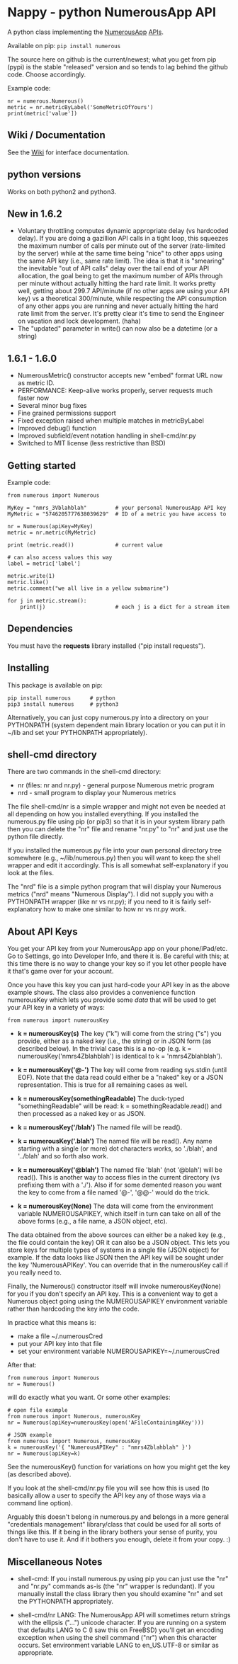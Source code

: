 # Nappy - python NumerousApp API 

A python class implementing the [NumerousApp](http://www.numerousapp.com) [APIs](http://docs.numerous.apiary.io).

Available on pip: `pip install numerous`

The source here on github is the current/newest; what you get from pip (pypi) is the stable "released" version and so tends to lag behind the github code. Choose accordingly.

Example code:

```
nr = numerous.Numerous()
metric = nr.metricByLabel('SomeMetricOfYours')
print(metric['value'])
```

## Wiki / Documentation
See the [Wiki](https://github.com/outofmbufs/Nappy/wiki) for interface documentation.
## python versions

Works on both python2 and python3.

## New in 1.6.2
* Voluntary throttling computes dynamic appropriate delay (vs hardcoded delay). If you are doing a gazillion API calls in a tight loop, this squeezes the maximum number of calls per minute out of the server (rate-limited by the server) while at the same time being "nice" to other apps using the same API key (i.e., same rate limit). The idea is that it is "smearing" the inevitable "out of API calls" delay over the tail end of your API allocation, the goal being to get the maximum number of APIs through per minute without actually hitting the hard rate limit. It works pretty well, getting about 299.7 API/minute (if no other apps are using your API key) vs a theoretical 300/minute, while respecting the API consumption of any other apps you are running and never actually hitting the hard rate limit from the server. It's pretty clear it's time to send the Engineer on vacation and lock development. (haha)
* The "updated" parameter in write() can now also be a datetime (or a string)

## 1.6.1 - 1.6.0
* NumerousMetric() constructor accepts new "embed" format URL now as metric ID.
* PERFORMANCE: Keep-alive works properly, server requests much faster now
* Several minor bug fixes
* Fine grained permissions support
* Fixed exception raised when multiple matches in metricByLabel
* Improved debug() function
* Improved subfield/event notation handling in shell-cmd/nr.py
* Switched to MIT license (less restrictive than BSD)

## Getting started

Example code:

```
from numerous import Numerous

MyKey = "nmrs_3Vblahblah"         # your personal NumerousApp API key
MyMetric = "5746205777638039629"  # ID of a metric you have access to

nr = Numerous(apiKey=MyKey)
metric = nr.metric(MyMetric)

print (metric.read())             # current value

# can also access values this way
label = metric['label']

metric.write(1)
metric.like()
metric.comment("we all live in a yellow submarine")

for j in metric.stream():
    print(j)                      # each j is a dict for a stream item

```

## Dependencies
You must have the **requests** library installed ("pip install requests").

## Installing

This package is available on pip:

    pip install numerous      # python
    pip3 install numerous     # python3

Alternatively, you can just copy numerous.py into a directory on your PYTHONPATH (system dependent main library location or you can put it in ~/lib and set your PYTHONPATH appropriately).

## shell-cmd directory

There are two commands in the shell-cmd directory:
* nr (files: nr and nr.py) - general purpose Numerous metric program
* nrd - small program to display your Numerous metrics

The file shell-cmd/nr is a simple wrapper and might not even be needed
at all depending on how you installed everything. If you installed the
numerous.py file using pip (or pip3) so that it is in your system
library path then you can delete the "nr" file and rename "nr.py" to
"nr" and just use the python file directly.

If you installed the numerous.py file into your own personal directory
tree somewhere (e.g., ~/lib/numerous.py) then you will want to keep
the shell wrapper and edit it accordingly. This is all somewhat
self-explanatory if you look at the files.

The "nrd" file is a simple python program that will display your Numerous metrics ("nrd" means "Numerous Display"). I did not supply you with a PYTHONPATH wrapper (like nr vs nr.py); if you need to it is fairly self-explanatory how to make one similar to how nr vs nr.py work. 

## About API Keys
You get your API key from your NumerousApp app on your phone/iPad/etc. Go to Settings, go into Developer Info, and there it is. Be careful with this; at this time there is no way to change your key so if you let other people have it that's game over for your account.

Once you have this key you can just hard-code your API key in as the above example shows. The class also provides a convenience function numerousKey which lets you provide some *data* that will be used to get your API key in a variety of ways:

    from numerous import numerousKey

* **k = numerousKey(s)** The key ("k") will come from the string ("s") you provide, either as a naked key (i.e., the string) or in JSON form (as described below). In the trivial case this is a no-op (e.g. k = numerousKey('nmrs4Zblahblah') is identical to k = 'nmrs4Zblahblah'). 

* **k = numerousKey('@-')** The key will come from reading sys.stdin (until EOF). Note that the data read could either be a "naked" key or a JSON representation. This is true for all remaining cases as well.

* **k = numerousKey(somethingReadable)** The duck-typed "somethingReadable" will be read: k = somethingReadable.read() and then processed as a naked key or as JSON.

* **k = numerousKey('/blah')** The named file will be read().

* **k = numerousKey('.blah')** The named file will be read(). Any name starting with a single (or more) dot characters works, so './blah', and '../blah' and so forth also work.

* **k = numerousKey('@blah')** The named file 'blah' (not '@blah') will be read(). This is another way to access files in the current directory (vs prefixing them with a './'). Also if for some demented reason you want the key to come from a file named '@-', '@@-' would do the trick. 

* **k = numerousKey(None)** The data will come from the environment variable NUMEROUSAPIKEY, which itself in turn can take on all of the above forms (e.g., a file name, a JSON object, etc).

The data obtained from the above sources can either be a naked key (e.g., the file could contain the key) OR it can also be a JSON object. This lets you store keys for multiple types of systems in a single file (JSON object) for example. If the data looks like JSON then the API key will be sought under the key 'NumerousAPIKey'. You can override that in the numerousKey call if you really need to.

Finally, the Numerous() constructor itself will invoke numerousKey(None) for you if you don't specify an API key. This is a convenient way to get a Numerous object going using the NUMEROUSAPIKEY environment variable rather than hardcoding the key into the code.

In practice what this means is: 

 * make a file ~/.numerousCred
 * put your API key into that file
 * set your environment variable NUMEROUSAPIKEY=~/.numerousCred

After that:

    from numerous import Numerous
    nr = Numerous()

will do exactly what you want. Or some other examples:

    # open file example
    from numerous import Numerous, numerousKey
    nr = Numerous(apiKey=numerousKey(open('AFileContainingAKey')))

    # JSON example
    from numerous import Numerous, numerousKey
    k = numerousKey('{ "NumerousAPIKey" : "nmrs4Zblahblah" }')
    nr = Numerous(apiKey=k)

See the numerousKey() function for variations on how you might get the key (as described above).

If you look at the shell-cmd/nr.py file you will see how this is used (to basically allow a user to specify the API key any of those ways via a command line option).

Arguably this doesn't belong in numerous.py and belongs in a more general "credentials management" library/class that could be used for all sorts of things like this. If it being in the library bothers your sense of purity, you don't have to use it. And if it bothers you enough, delete it from your copy. :)

## Miscellaneous Notes

* shell-cmd: If you install numerous.py using pip you can just use the "nr" and "nr.py" commands as-is (the "nr" wrapper is redundant). If you manually install the class library then you should examine "nr" and set the PYTHONPATH appropriately.

* shell-cmd/nr LANG: The NumerousApp API will sometimes return strings with the ellipsis ("...") unicode character. If you are running on a system that defaults LANG to C (I saw this on FreeBSD) you'll get an encoding exception when using the shell command ("nr") when this character occurs.  Set environment variable LANG to en_US.UTF-8 or similar as appropriate.


